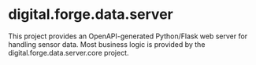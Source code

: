 # digital.forge.data.server

This project provides an OpenAPI-generated Python/Flask web server for handling
sensor data. Most business logic is provided by the
digital.forge.data.server.core project.
